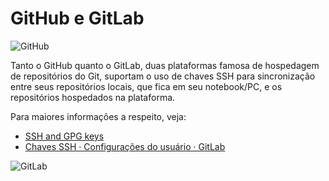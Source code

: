 # GitHub e GitLab

![GitHub](https://github.githubassets.com/images/modules/logos_page/GitHub-Logo.png)

Tanto o GitHub quanto o GitLab, duas plataformas famosa de hospedagem de repositórios do Git, suportam o uso de chaves SSH para sincronização entre seus repositórios locais, que fica em seu notebook/PC, e os repositórios hospedados na plataforma.

Para maiores informações a respeito, veja:

- [SSH and GPG keys](https://github.com/settings/keys)
- [Chaves SSH · Configurações do usuário · GitLab](https://gitlab.com/-/profile/keys)

![GitLab](https://about.gitlab.com/images/press/logo/svg/gitlab-logo-gray-rgb.svg)

